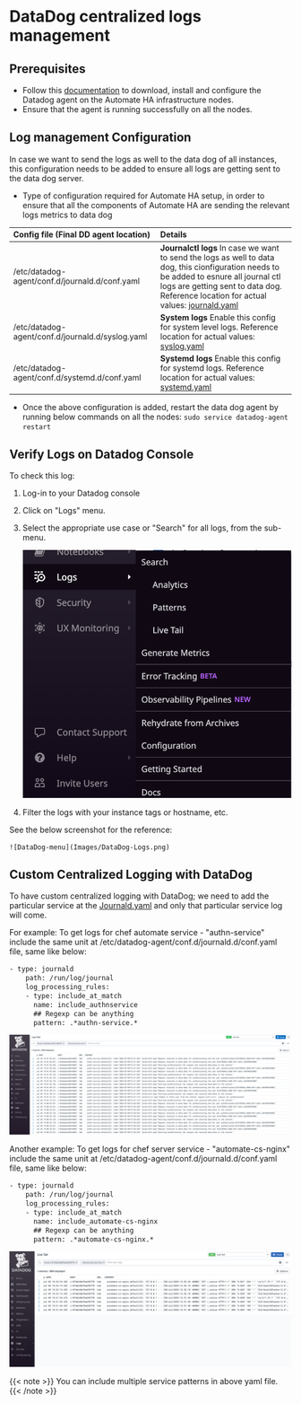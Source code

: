 # DataDog centralized logs management

## Prerequisites

+ Follow this [documentation](data-dog/DataDog-Installation_and_Configration.md) to download, install and configure the Datadog agent on the Automate HA infrastructure nodes.
+ Ensure that the agent is running successfully on all the nodes.

## Log management Configuration

In case we want to send the logs as well to the data dog of all instances, this configuration needs to be added to ensure all logs are getting sent to the data dog server.

* Type of configuration required for Automate HA setup, in order to ensure that all the components of Automate HA are sending the relevant logs metrics to data dog

| Config file (Final DD agent location) | Details   |
| :--- | :-- |
|/etc/datadog-agent/conf.d/journald.d/conf.yaml|**Journalctl logs** In case we want to send the logs as well to data dog, this cionfiguration needs to be added to esnure all journal ctl logs are getting sent to data dog. Reference location for actual values:  [journald.yaml](YML_Files/journald.yaml)|
|/etc/datadog-agent/conf.d/journald.d/syslog.yaml|**System logs** Enable this config for system level logs. Reference location for actual values: [syslog.yaml](YML_Files/syslog.yaml)|
|/etc/datadog-agent/conf.d/systemd.d/conf.yaml|**Systemd logs** Enable this config for systemd logs. Reference location for actual values: [systemd.yaml](YML_Files/systemd.yaml)|

+ Once the above configuration is added, restart the data dog agent by running below commands on all the nodes:
  `sudo service datadog-agent restart`

## Verify Logs on Datadog Console

To check this log:

1. Log-in to your Datadog console
1. Click on "Logs" menu.
1. Select the appropriate use case or "Search" for all logs, from the sub-menu.

   ![DataDog-menu](Images/DataDog-Log-menu.png)

1. Filter the logs with your instance tags or hostname, etc.

See the below screenshot for the reference:

    ![DataDog-menu](Images/DataDog-Logs.png)

## Custom Centralized Logging with DataDog

To have custom centralized logging with DataDog; we need to add the particular service at the [Journald.yaml](YML_Files/journald.yaml) and only that particular service log will come.

For example: To get logs for chef automate service -  "authn-service" include the same unit at /etc/datadog-agent/conf.d/journald.d/conf.yaml file, same like below:

    - type: journald
        path: /run/log/journal
        log_processing_rules:
        - type: include_at_match
          name: include_authnservice
          ## Regexp can be anything
          pattern: .*authn-service.*

![Authn_service_log](Images/Authn_service_log_live.png)

Another example: To get logs for chef server service -  "automate-cs-nginx" include the same unit at /etc/datadog-agent/conf.d/journald.d/conf.yaml file, same like below:

    - type: journald
        path: /run/log/journal
        log_processing_rules:
        - type: include_at_match
          name: include_automate-cs-nginx
          ## Regexp can be anything
          pattern: .*automate-cs-nginx.*

![Automate-cs-nginx-log](Images/automate-cs-nginx.png)

{{< note >}} You can include multiple service patterns in above yaml file. {{< /note >}}
